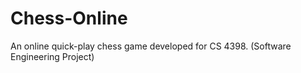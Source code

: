 # Chess-Online
An online quick-play chess game developed for CS 4398. (Software Engineering Project)
